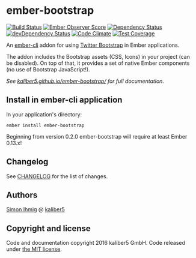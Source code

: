 # ember-bootstrap

[![Build Status](https://travis-ci.org/kaliber5/ember-bootstrap.svg?branch=master)](https://travis-ci.org/kaliber5/ember-bootstrap)
[![Ember Observer Score](http://emberobserver.com/badges/ember-bootstrap.svg)](http://emberobserver.com/addons/ember-bootstrap)
[![Dependency Status](https://david-dm.org/kaliber5/ember-bootstrap.svg)](https://david-dm.org/kaliber5/ember-bootstrap)
[![devDependency Status](https://david-dm.org/kaliber5/ember-bootstrap/dev-status.svg)](https://david-dm.org/kaliber5/ember-bootstrap#info=devDependencies)
[![Code Climate](https://codeclimate.com/github/kaliber5/ember-bootstrap/badges/gpa.svg)](https://codeclimate.com/github/kaliber5/ember-bootstrap)
[![Test Coverage](https://codeclimate.com/github/kaliber5/ember-bootstrap/badges/coverage.svg)](https://codeclimate.com/github/kaliber5/ember-bootstrap/coverage)

An [ember-cli](http://www.ember-cli.com) addon for using [Twitter Bootstrap](http://getbootstrap.com/) in Ember applications.

The addon includes the Bootstrap assets (CSS, Icons) in your project (can be disabled). On top of that, it provides a set of native Ember components (no use of Bootstrap JavaScript!).</p>

*See [kaliber5.github.io/ember-bootstrap/](http://kaliber5.github.io/ember-bootstrap/) for full documentation.*

## Install in ember-cli application

In your application's directory:

    ember install ember-bootstrap
    
Beginning from version 0.2.0 ember-bootstrap will require at least Ember 0.13.x!    

## Changelog

See [CHANGELOG](CHANGELOG.md) for the list of changes.

## Authors

[Simon Ihmig](https://github.com/simonihmig) @ [kaliber5](http://www.kaliber5.de)

## Copyright and license

Code and documentation copyright 2016 kaliber5 GmbH. Code released under [the MIT license](LICENSE.md).
